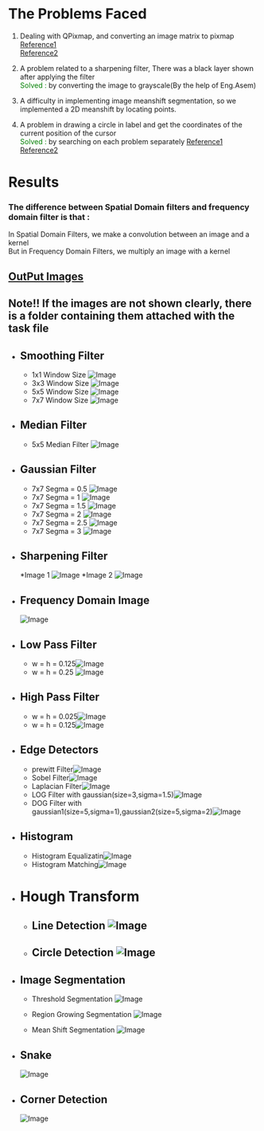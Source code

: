 # The Problems Faced
1. Dealing with QPixmap, and converting  an image matrix to pixmap<br>
[Reference1](https://stackoverflow.com/questions/34232632/convert-python-opencv-image-numpy-array-to-pyqt-qpixmap-image)<br>
[Reference2](https://www.riverbankcomputing.com/static/Docs/PyQt4/qpixmap.html)

2. A problem related to a sharpening filter, There was a black layer shown after applying the filter<br>
<span style = "color:green">Solved :</span> by converting the image to grayscale(By the help of Eng.Asem)

3. A difficulty in implementing image meanshift segmentation, so we implemented a 2D meanshift by locating points.

4. A problem in drawing a circle in label and get the coordinates of the current position of the cursor<br>
<span style = "color:green">Solved :</span> by searching on each problem separately
[Reference1](https://stackoverflow.com/questions/43454882/paint-over-qlabel-with-pyqt) <br>
[Reference2](https://sites.google.com/site/rexstribeofimageprocessing/chan-vese-active-contours/wubiaotitiezi)


# Results

### The difference between Spatial Domain filters and frequency domain filter is that :
In Spatial Domain Filters, we make a convolution between an image and a kernel <br>
But in Frequency Domain Filters, we multiply an image with a kernel

## <u>OutPut Images</u>
## **Note!!** If the images are not shown clearly, there is a folder containing them  attached with the task file
* ## Smoothing Filter
    * 1x1 Window Size ![Image](Output_Images/1_1SmoothingFilter.png)
    * 3x3 Window Size ![Image](Output_Images/3_3SmoothingFilter.png)
    * 5x5 Window Size ![Image](Output_Images/5_5SmoothingFilter.png)
    * 7x7 Window Size ![Image](Output_Images/7_7SmoothingFilter.png)
* ## Median Filter
    * 5x5 Median Filter ![Image](Output_Images/5_5MedianFilter.png)
* ## Gaussian Filter
    * 7x7 Segma = 0.5 ![Image](Output_Images/Gauusian(7,0.5).png)
    * 7x7 Segma = 1 ![Image](Output_Images/Gauusian(7,1).png)
    * 7x7 Segma = 1.5 ![Image](Output_Images/Gauusian(7,1.5).png)
    * 7x7 Segma = 2 ![Image](Output_Images/Gauusian(7,2).png)
    * 7x7 Segma = 2.5 ![Image](Output_Images/Gauusian(7,2.5).png)
    * 7x7 Segma = 3 ![Image](Output_Images/Gauusian(7,3).png)
* ## Sharpening Filter
    *Image 1 ![Image](Output_Images/sharp.png)
    *Image 2 ![Image](Output_Images/sharp1.png)
* ## Frequency Domain Image
     ![Image](Output_Images/FD.png)
* ## Low Pass Filter
    * w = h = 0.125![Image](Output_Images/LowPassFilter(0.125).png)
    * w = h = 0.25 ![Image](Output_Images/LowPassFilter(0.25).png)
* ## High Pass Filter
    * w = h = 0.025![Image](Output_Images/HighPassFilter(0.025).png)
    * w = h = 0.125![Image](Output_Images/HighPassFilter(0.125).png)
* ## Edge Detectors
    * prewitt Filter![Image](Output_Images/prewitt.png)
    * Sobel Filter![Image](Output_Images/sobel.png)
    * Laplacian Filter![Image](Output_Images/Laplacian.png)
    * LOG Filter with gaussian(size=3,sigma=1.5)![Image](Output_Images/LOG.png)
    * DOG Filter with gaussian1(size=5,sigma=1),gaussian2(size=5,sigma=2)![Image](Output_Images/DOG.png)
* ## Histogram
    * Histogram Equalizatin![Image](Output_Images/histogramequalization.png)
    * Histogram Matching![Image](Output_Images/histogrammatching.png)
* # Hough  Transform
  * ## Line Detection ![Image](Output_Images/HoughLineTransform.png)
  
  * ## Circle Detection ![Image](Output_Images/HoughCircleTransform.png)

* ## Image Segmentation
    * Threshold Segmentation
    ![Image](Output_Images/index.jpeg)

    * Region Growing Segmentation
    ![Image](Output_Images/region.png)

    * Mean Shift Segmentation
    ![Image](Output_Images/atia.png)



* ## Snake
    ![Image](Output_Images/snake.png)

* ## Corner Detection
    ![Image](Output_Images/cornerdetection.png)

 

